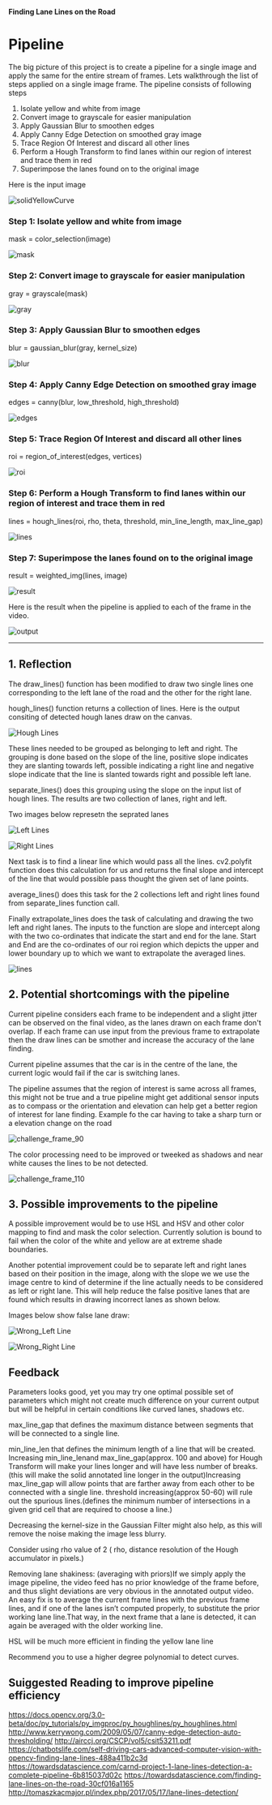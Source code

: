 **Finding Lane Lines on the Road**

# Pipeline

The big picture of this project is to create a pipeline for a single image and apply the same for the entire stream of frames.
Lets walkthrough the list of steps applied on a single image frame. The pipeline consists of following steps

1. Isolate yellow and white from image
2. Convert image to grayscale for easier manipulation
3. Apply Gaussian Blur to smoothen edges
4. Apply Canny Edge Detection on smoothed gray image
5. Trace Region Of Interest and discard all other lines
6. Perform a Hough Transform to find lanes within our region of interest and trace them in red
7. Superimpose the lanes found on to the original image

Here is the input image

[solidYellowCurve_input]: ./test_images/solidYellowCurve.jpg "Input Image"

![solidYellowCurve][solidYellowCurve_input]

### Step 1: Isolate yellow and white from image
mask = color_selection(image)

[solidYellowCurve_mask]: ./test_images_output/solidYellowCurve_mask.jpg "Color Selection"

![mask][solidYellowCurve_mask]

### Step 2: Convert image to grayscale for easier manipulation
gray = grayscale(mask)

[solidYellowCurve_gray]: ./test_images_output/solidYellowCurve_gray.jpg "Grayscale"

![gray][solidYellowCurve_gray]

### Step 3: Apply Gaussian Blur to smoothen edges
blur = gaussian_blur(gray, kernel_size)

[solidYellowCurve_blur]: ./test_images_output/solidYellowCurve_blur.jpg "Gaussian Blur"

![blur][solidYellowCurve_blur]

### Step 4: Apply Canny Edge Detection on smoothed gray image
edges = canny(blur, low_threshold, high_threshold)

[solidYellowCurve_edges]: ./test_images_output/solidYellowCurve_edges.jpg "Canny Edge Detection"

![edges][solidYellowCurve_edges]

### Step 5: Trace Region Of Interest and discard all other lines
roi = region_of_interest(edges, vertices)

[solidYellowCurve_roi]: ./test_images_output/solidYellowCurve_roi.jpg "Region Of Interest"

![roi][solidYellowCurve_roi]

### Step 6: Perform a Hough Transform to find lanes within our region of interest and trace them in red
lines = hough_lines(roi, rho, theta, threshold, min_line_length, max_line_gap)

[solidYellowCurve_hough]: ./test_images_output/solidYellowCurve_hough.jpg "Hough Transform and Extrapolated Lines"

![lines][solidYellowCurve_hough]

### Step 7: Superimpose the lanes found on to the original image
result = weighted_img(lines, image)

[solidYellowCurve_result]: ./test_images_output/solidYellowCurve_final.jpg "Merged Output"

![result][solidYellowCurve_result]

[solidYellowCurve_gif]: ./test_images_output/solidYellowCurve.gif "Video Output"

Here is the result when the pipeline is applied to each of the frame in the video.

![output][solidYellowCurve_gif]

---

## 1. Reflection

The draw_lines() function has been modified to draw two single lines one corresponding to the left lane of the road and the other for the right lane.

hough_lines() function returns a collection of lines. Here is the output consiting of detected hough lanes draw on the canvas.

[solidYellowCurve_lines]: ./test_images_output/solidYelloCurve_lines.jpg "Hough Lines"

![Hough Lines][solidYellowCurve_lines]

These lines needed to be grouped as belonging to left and right. The grouping is done based on the slope of the line, positive slope indicates they are slanting towards left, possible indicating a right line and negative slope indicate that the line is slanted towards right and possible left lane.

separate_lines() does this grouping using the slope on the input list of hough lines. The results are two collection of lanes, right and left.

Two images below represetn the seprated lanes

[solidYellowCurve_left]: ./test_images_output/solidYelloCurve_left.jpg "Left Lines"

![Left Lines][solidYellowCurve_left]

[solidYellowCurve_right]: ./test_images_output/solidYelloCurve_right.jpg "Right Lines"

![Right Lines][solidYellowCurve_right]


Next task is to find a linear line which would pass all the lines. cv2.polyfit function does this calculation for us and returns the final slope and intercept of the line that would possible pass thought the given set of lane points.

average_lines() does this task for the 2 collections left and right lines found from separate_lines function call.

Finally extrapolate_lines does the task of calculating and drawing the two left and right lanes. The inputs to the function are slope and intercept along with the two co-ordinates that indicate the start and end for the lane. Start and End are the co-ordinates of our roi region which depicts the upper and lower boundary up to which we want to extrapolate the averaged lines.

![lines][solidYellowCurve_hough]

## 2. Potential shortcomings with the pipeline


Current pipeline considers each frame to be independent and a slight jitter can be observed on the final video, as the lanes drawn on each frame don't overlap. If each frame can use input from the previous frame to extrapolate then the draw lines can be smother and increase the accuracy of the lane finding.

Current pipeline assumes that the car is in the centre of the lane, the current logic would fail if the car is switching lanes.

The pipeline assumes that the region of interest is same across all frames, this might not be true and a true pipeline might get additional sensor inputs as to compass or the orientation and elevation can help get a better region of interest for lane finding.
Example fo the car having to take a sharp turn or a elevation change on the road

[challenge_90]: ./test_images_output/challenge_frame_90_final.jpg "Challenge gone wrong"

![challenge_frame_90][challenge_90]

The color processing need to be improved or tweeked as shadows and near white causes the lines to be not detected.

[challenge_110]: ./test_images_output/challenge_frame_110_final.jpg "Challenge gone wrong again"

![challenge_frame_110][challenge_110]


## 3. Possible improvements to the pipeline

A possible improvement would be to use HSL and HSV and other color mapping to find and mask the color selection. Currently solution is bound to fail when the color of the white and yellow are at extreme shade boundaries. 

Another potential improvement could be to separate left and right lanes based on their position in the image, along with the slope we we use the image centre to kind of determine if the line actually needs to be considered as left or right lane. This will help reduce the false positive lanes that are found which results in drawing incorrect lanes as shown below.

Images below show false lane draw:

[wrong_lane_left]: ./test_images_output/wrong_lane_left.png "Wrong Left Line"

![Wrong_Left Line][wrong_lane_left]

[wrong_lane_right]: ./test_images_output/wrong_lane_right.png "Wrong Right Line"

![Wrong_Right Line][wrong_lane_right]


## Feedback

Parameters looks good, yet you may try one optimal possible set of parameters which might not create much difference on your current output but will be helpful in certain conditions like curved lanes, shadows etc.

max_line_gap that defines the maximum distance between segments that will be connected to a single line.

min_line_len that defines the minimum length of a line that will be created.
Increasing min_line_lenand max_line_gap(approx. 100 and above) for Hough Transform will make your lines longer and will have less number of breaks.(this will make the solid annotated line longer in the output)Increasing max_line_gap will allow points that are farther away from each other to be connected with a single line.
threshold increasing(approx 50-60) will rule out the spurious lines.(defines the minimum number of intersections in a given grid cell that are required to choose a line.)

Decreasing the kernel-size in the Gaussian Filter might also help, as this will remove the noise making the image less blurry.

Consider using rho value of 2 ( rho, distance resolution of the Hough accumulator in pixels.)

Removing lane shakiness: (averaging with priors)If we simply apply the image pipeline, the video feed has no prior knowledge of the frame before, and thus slight deviations are very obvious in the annotated output video. An easy fix is to average the current frame lines with the previous frame lines, and if one of the lanes isn’t computed properly, to substitute the prior working lane line.That way, in the next frame that a lane is detected, it can again be averaged with the older working line.

HSL will be much more efficient in finding the yellow lane line

Recommend you to use a higher degree polynomial to detect curves.

## Suiggested Reading to improve pipeline efficiency

https://docs.opencv.org/3.0-beta/doc/py_tutorials/py_imgproc/py_houghlines/py_houghlines.html
http://www.kerrywong.com/2009/05/07/canny-edge-detection-auto-thresholding/
http://airccj.org/CSCP/vol5/csit53211.pdf
https://chatbotslife.com/self-driving-cars-advanced-computer-vision-with-opencv-finding-lane-lines-488a411b2c3d
https://towardsdatascience.com/carnd-project-1-lane-lines-detection-a-complete-pipeline-6b815037d02c
https://towardsdatascience.com/finding-lane-lines-on-the-road-30cf016a1165
http://tomaszkacmajor.pl/index.php/2017/05/17/lane-lines-detection/
